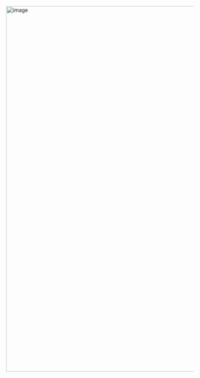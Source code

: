 <img width="1863" height="981" alt="image" src="https://github.com/user-attachments/assets/1851b567-4baf-4994-ba89-4ad0c6d4003d" />
